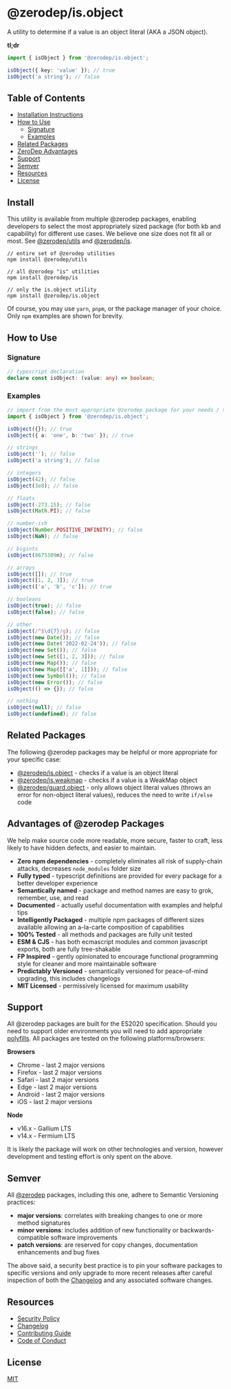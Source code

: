 # @zerodep/is.object

A utility to determine if a value is an object literal (AKA a JSON object).

**tl;dr**

```typescript
import { isObject } from '@zerodep/is.object';

isObject({ key: 'value' }); // true
isObject('a string'); // false
```

## Table of Contents

- [Installation Instructions](#install)
- [How to Use](#how-to-use)
  - [Signature](#signature)
  - [Examples](#examples)
- [Related Packages](#related-packages)
- [ZeroDep Advantages](#advantages-of-zerodep-packages)
- [Support](#support)
- [Semver](#semver)
- [Resources](#resources)
- [License](#license)

## Install

This utility is available from multiple @zerodep packages, enabling developers to select the most appropriately sized package (for both kb and capability) for different use cases. We believe one size does not fit all or most. See [@zerodep/utils](https://www.npmjs.com/package/@zerodep/utils) and [@zerodep/is](https://www.npmjs.com/package/@zerodep/is).

```
// entire set of @zerodep utilities
npm install @zerodep/utils

// all @zerodep "is" utilities
npm install @zerodep/is

// only the is.object utility
npm install @zerodep/is.object
```

Of course, you may use `yarn`, `pnpm`, or the package manager of your choice. Only `npm` examples are shown for brevity.

## How to Use

### Signature

```typescript
// typescript declaration
declare const isObject: (value: any) => boolean;
```

### Examples

```typescript
// import from the most appropriate @zerodep package for your needs / specific use case (see the Install section above)
import { isObject } from '@zerodep/is.object';

isObject({}); // true
isObject({ a: 'one', b: 'two' }); // true

// strings
isObject(''); // false
isObject('a string'); // false

// integers
isObject(42); // false
isObject(3e8); // false

// floats
isObject(-273.15); // false
isObject(Math.PI); // false

// number-ish
isObject(Number.POSITIVE_INFINITY); // false
isObject(NaN); // false

// bigints
isObject(8675309n); // false

// arrays
isObject([]); // true
isObject([1, 2, 3]); // true
isObject(['a', 'b', 'c']); // true

// booleans
isObject(true); // false
isObject(false); // false

// other
isObject(/^$\d{7}/g); // false
isObject(new Date()); // false
isObject(new Date('2022-02-24')); // false
isObject(new Set()); // false
isObject(new Set([1, 2, 3])); // false
isObject(new Map()); // false
isObject(new Map([['a', 1]])); // false
isObject(new Symbol()); // false
isObject(new Error()); // false
isObject(() => {}); // false

// nothing
isObject(null); // false
isObject(undefined); // false
```

## Related Packages

The following @zerodep packages may be helpful or more appropriate for your specific case:

- [@zerodep/is.object](https://www.npmjs.com/package/@zerodep/is.object) - checks if a value is an object literal
- [@zerodep/is.weakmap](https://www.npmjs.com/package/@zerodep/is.weakset) - checks if a value is a WeakMap object
- [@zerodep/guard.object](https://www.npmjs.com/package/@zerodep/guard.object) - only allows object literal values (throws an error for non-object literal values), reduces the need to write `if/else` code

## Advantages of @zerodep Packages

We help make source code more readable, more secure, faster to craft, less likely to have hidden defects, and easier to maintain.

- **Zero npm dependencies** - completely eliminates all risk of supply-chain attacks, decreases `node_modules` folder size
- **Fully typed** - typescript definitions are provided for every package for a better developer experience
- **Semantically named** - package and method names are easy to grok, remember, use, and read
- **Documented** - actually useful documentation with examples and helpful tips
- **Intelligently Packaged** - multiple npm packages of different sizes available allowing an a-la-carte composition of capabilities
- **100% Tested** - all methods and packages are fully unit tested
- **ESM & CJS** - has both ecmascript modules and common javascript exports, both are fully tree-shakable
- **FP Inspired** - gently opinionated to encourage functional programming style for cleaner and more maintainable software
- **Predictably Versioned** - semantically versioned for peace-of-mind upgrading, this includes changelogs
- **MIT Licensed** - permissively licensed for maximum usability

## Support

All @zerodep packages are built for the ES2020 specification. Should you need to support older environments you will need to add appropriate [polyfills](https://developer.mozilla.org/en-US/docs/Glossary/Polyfill). All packages are tested on the following platforms/browsers:

**Browsers**

- Chrome - last 2 major versions
- Firefox - last 2 major versions
- Safari - last 2 major versions
- Edge - last 2 major versions
- Android - last 2 major versions
- iOS - last 2 major versions

**Node**

- v16.x - Gallium LTS
- v14.x - Fermium LTS

It is likely the package will work on other technologies and version, however development and testing effort is only spent on the above.

## Semver

All [@zerodep](https://github.com/cdepage/zerodep) packages, including this one, adhere to Semantic Versioning practices:

- **major versions**: correlates with breaking changes to one or more method signatures
- **minor versions**: includes addition of new functionality or backwards-compatible software improvements
- **patch versions**: are reserved for copy changes, documentation enhancements and bug fixes

The above said, a security best practice is to pin your software packages to specific versions and only upgrade to more recent releases after careful inspection of both the [Changelog](https://github.com/cdepage/zerodep/blob/main/packages/is.object/CHANGELOG.md) and any associated software changes.

## Resources

- [Security Policy](https://github.com/cdepage/zerodep/blob/main/SECURITY.md)
- [Changelog](https://github.com/cdepage/zerodep/blob/main/packages/is.object/CHANGELOG.md)
- [Contributing Guide](https://github.com/cdepage/zerodep/blob/main/CONTRIBUTING.md)
- [Code of Conduct](https://github.com/cdepage/zerodep/blob/main/CODE_OF_CONDUCT.md)

## License

[MIT](https://github.com/cdepage/zerodep/blob/main/LICENSE)
